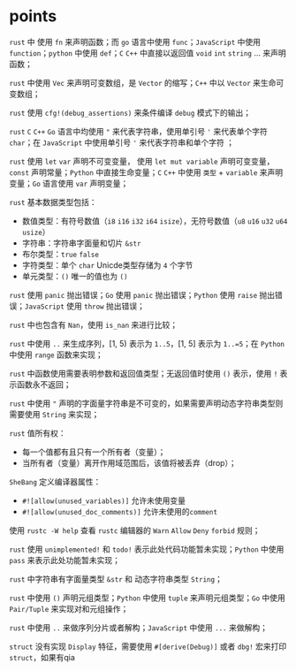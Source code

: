 # points
`rust` 中 使用 `fn` 来声明函数；而 `go` 语言中使用 `func`；`JavaScript` 中使用 `function`；`python` 中使用 `def`；`C` `C++` 中直接以返回值 `void` `int` `string` ... 来声明函数；

`rust` 中使用 `Vec` 来声明可变数组，是 `Vector` 的缩写；`C++` 中以 `Vector` 来生命可变数组；

`rust` 使用 `cfg!(debug_assertions)` 来条件编译 `debug` 模式下的输出；

`rust` `C` `C++` `Go` 语言中均使用 `"` 来代表字符串，使用单引号 `'` 来代表单个字符 `char`；在 `JavaScript` 中使用单引号 `'` 来代表字符串和单个字符 ；

`rust` 使用 `let` `var` 声明不可变变量， 使用 `let mut variable` 声明可变变量，`const` 声明常量；`Python` 中直接生命变量；`C` `C++` 中使用 `类型` + `variable` 来声明变量；`Go` 语言使用 `var` 声明变量；

`rust` 基本数据类型包括：
- 数值类型：有符号数值（`i8` `i16` `i32` `i64` `isize`），无符号数值（`u8` `u16` `u32` `u64` `usize`）
- 字符串：字符串字面量和切片 `&str`
- 布尔类型：`true` `false`
- 字符类型：单个 `char` Unicde类型存储为 `4` 个字节
- 单元类型：`()` 唯一的值也为 `()`

`rust` 使用 `panic` 抛出错误；`Go` 使用 `panic` 抛出错误；`Python` 使用 `raise` 抛出错误；`JavaScript` 使用 `throw` 抛出错误；

`rust` 中也包含有 `Nan`，使用 `is_nan` 来进行比较；

`rust` 中使用 `..` 来生成序列，[1, 5) 表示为 `1..5`，[1, 5] 表示为 `1..=5`；在 `Python` 中使用 `range` 函数来实现；

`rust` 中函数使用需要表明参数和返回值类型；无返回值时使用 `()` 表示，使用 `!` 表示函数永不返回；

`rust` 中使用 `"` 声明的字面量字符串是不可变的，如果需要声明动态字符串类型则需要使用 `String` 来实现；

`rust` 值所有权：
- 每一个值都有且只有一个所有者（变量）；
- 当所有者（变量）离开作用域范围后，该值将被丢弃（drop）；

`SheBang` 定义编译器属性：

- `#![allow(unused_variables)]` 允许未使用变量
- `#![allow(unused_doc_comments)]` 允许未使用的`comment`

使用 `rustc -W help` 查看 `rustc` 编辑器的 `Warn` `Allow` `Deny` `forbid` 规则；

`rust` 使用 `unimplemented!` 和 `todo!` 表示此处代码功能暂未实现；`Python` 中使用 `pass` 来表示此处功能暂未实现；

`rust` 中字符串有字面量类型 `&str` 和 动态字符串类型 `String`；

`rust` 中使用 `()` 声明元组类型；`Python` 中使用 `tuple` 来声明元组类型；`Go` 中使用 `Pair/Tuple` 来实现对和元组操作；

`rust` 中使用 `..` 来做序列分片或者解构；`JavaScript` 中使用 `...` 来做解构；

`struct` 没有实现 `Display` 特征，需要使用 `#[derive(Debug)]` 或者 `dbg!` 宏来打印 `struct`，如果有qia

<!--stackedit_data:
eyJoaXN0b3J5IjpbLTU1MjM3MTA0MywtMjUyMTc2NzkxLDEyOD
cxOTU0NDAsLTEyMjU1MzczNTgsLTE2NzI5MDM2MzgsMTM5NDU2
NjE5NywtMTg1NjE1MjEzOCwxMjIwMTUyODU3LDE2NzQ5MTEzMT
AsMTc0MjIxNDEzMSwtNzU1NjY3MTU3LC0xNTQyMDQ4Nzc3LC0x
NDcxNTMzODM0LDE3NTE4NzkyMDIsLTkyODg2NTczNCwyNzY5NT
c4ODddfQ==
-->